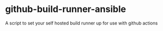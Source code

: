# github-build-runner-ansible
A script to set your self hosted build runner up for use with github actions
